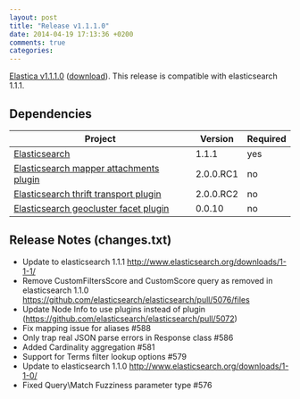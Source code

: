 ```yaml
---
layout: post
title: "Release v1.1.1.0"
date: 2014-04-19 17:13:36 +0200
comments: true
categories: 
---
```


[Elastica v1.1.1.0](https://github.com/ruflin/Elastica/tree/v1.1.1.0) ([download](https://github.com/ruflin/Elastica/releases/tag/v1.1.1.0)). This release is compatible with elasticsearch 1.1.1.

## Dependencies

| Project | Version | Required |
|---------|---------|----------|
|[Elasticsearch](https://github.com/elasticsearch/elasticsearch/tree/v1.1.1)| 1.1.1 | yes
|[Elasticsearch mapper attachments plugin](https://github.com/elasticsearch/elasticsearch-mapper-attachments/tree/v2.0.0.RC1)|2.0.0.RC1|no
|[Elasticsearch thrift transport plugin](https://github.com/elasticsearch/elasticsearch-transport-thrift/tree/v2.0.0.RC2)|2.0.0.RC2|no
|[Elasticsearch geocluster facet plugin](https://github.com/zenobase/geocluster-facet/tree/0.0.10)|0.0.10|no



## Release Notes (changes.txt)

- Update to elasticsearch 1.1.1 http://www.elasticsearch.org/downloads/1-1-1/
- Remove CustomFiltersScore and CustomScore query as removed in elasticsearch 1.1.0 https://github.com/elasticsearch/elasticsearch/pull/5076/files
- Update Node Info to use plugins instead of plugin (https://github.com/elasticsearch/elasticsearch/pull/5072)
- Fix mapping issue for aliases #588
- Only trap real JSON parse errors in Response class #586
- Added Cardinality aggregation #581
- Support for Terms filter lookup options #579
- Update to elasticsearch 1.1.0 http://www.elasticsearch.org/downloads/1-1-0/
- Fixed Query\Match Fuzziness parameter type #576

